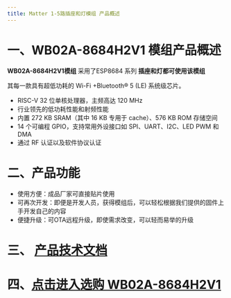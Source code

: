 ```yaml
---
title: Matter 1-5路插座和灯模组 产品概述
---
```


# 一、WB02A-8684H2V1 模组产品概述

**WB02A-8684H2V1模组** 采用了ESP8684 系列 **插座和灯都可使用该模组**

其每一款具有超低功耗的 Wi-Fi +Bluetooth® 5 (LE) 系统级芯片。



- RISC-V 32 位单核处理器，主频高达 120 MHz
- 行业领先的低功耗性能和射频性能
- 内置 272 KB SRAM（其中 16 KB 专用于 cache）、576 KB ROM 存储空间
- 14 个可编程 GPIO，支持常用外设接口如 SPI、UART、I2C、LED PWM 和 DMA
- 通过 RF 认证以及软件协议认证

# 二、产品功能

- 使用方便：成品厂家可直接贴片使用
- 可再次开发：即便是开发人员，获得模组后，可以轻松根据我们提供的固件上手开发自己的内容
- 便捷升级：可OTA远程升级，即使需求改变，可以轻而易举的升级



# 三、 [产品技术文档](../../services_support/matter/WB02A-8684H2V1_datasheet.md)


# 四、[点击进入选购 WB02A-8684H2V1](../../buy_sample/index.md#esp8684)